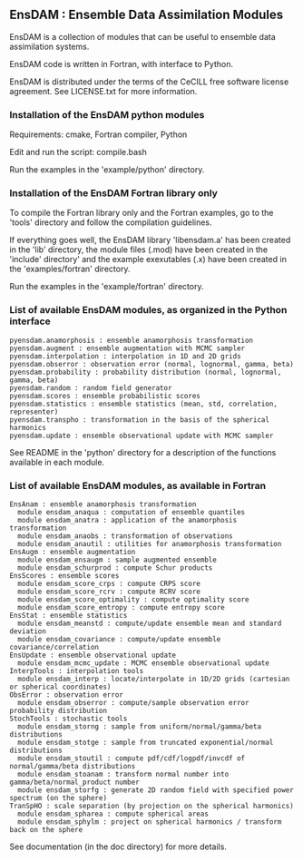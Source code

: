 ## EnsDAM : Ensemble Data Assimilation Modules

EnsDAM is a collection of modules
that can be useful to ensemble data assimilation systems.

EnsDAM code is written in Fortran, with interface to Python.

EnsDAM is distributed under the terms of the CeCILL free software license agreement.
See LICENSE.txt for more information. 

### Installation of the EnsDAM python modules

Requirements: cmake, Fortran compiler, Python

Edit and run the script: compile.bash

Run the examples in the 'example/python' directory.

### Installation of the EnsDAM Fortran library only

To compile the Fortran library only and the Fortran examples,
go to the 'tools' directory and follow the compilation guidelines.

If everything goes well, the EnsDAM library 'libensdam.a'
has been created in the 'lib' directory, the module files (.mod)
have been created in the 'include' directory' and the example
exexutables (.x) have been created in the 'examples/fortran' directory.

Run the examples in the 'example/fortran' directory.

### List of available EnsDAM modules, as organized in the Python interface

```
pyensdam.anamorphosis : ensemble anamorphosis transformation
pyensdam.augment : ensemble augmentation with MCMC sampler
pyensdam.interpolation : interpolation in 1D and 2D grids
pyensdam.obserror : observation error (normal, lognormal, gamma, beta)
pyensdam.probability : probability distribution (normal, lognormal, gamma, beta)
pyensdam.random : random field generator
pyensdam.scores : ensemble probabilistic scores
pyensdam.statistics : ensemble statistics (mean, std, correlation, representer)
pyensdam.transpho : transformation in the basis of the spherical harmonics
pyensdam.update : ensemble observational update with MCMC sampler
```

See README in the 'python' directory for a description of the functions available in each module.

### List of available EnsDAM modules, as available in Fortran

```
EnsAnam : ensemble anamorphosis transformation
  module ensdam_anaqua : computation of ensemble quantiles
  module ensdam_anatra : application of the anamorphosis transformation
  module ensdam_anaobs : transformation of observations
  module ensdam_anautil : utilities for anamorphosis transformation
EnsAugm : ensemble augmentation
  module ensdam_ensaugm : sample augmented ensemble
  module ensdam_schurprod : compute Schur products
EnsScores : ensemble scores
  module ensdam_score_crps : compute CRPS score
  module ensdam_score_rcrv : compute RCRV score
  module ensdam_score_optimality : compute optimality score
  module ensdam_score_entropy : compute entropy score
EnsStat : ensemble statistics
  module ensdam_meanstd : compute/update ensemble mean and standard deviation
  module ensdam_covariance : compute/update ensemble covariance/correlation
EnsUpdate : ensemble observational update
  module ensdam_mcmc_update : MCMC ensemble observational update
InterpTools : interpolation tools
  module ensdam_interp : locate/interpolate in 1D/2D grids (cartesian or spherical coordinates)
ObsError : observation error
  module ensdam_obserror : compute/sample observation error probability distribution
StochTools : stochastic tools
  module ensdam_storng : sample from uniform/normal/gamma/beta distributions
  module ensdam_stotge : sample from truncated exponential/normal distributions
  module ensdam_stoutil : compute pdf/cdf/logpdf/invcdf of normal/gamma/beta distributions
  module ensdam_stoanam : transform normal number into gamma/beta/normal_product number
  module ensdam_storfg : generate 2D random field with specified power spectrum (on the sphere)
TranSpHO : scale separation (by projection on the spherical harmonics)
  module ensdam_spharea : compute spherical areas
  module ensdam_sphylm : project on spherical harmonics / transform back on the sphere
```

See documentation (in the doc directory) for more details.

